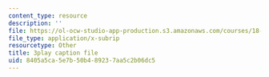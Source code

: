 ```yaml
---
content_type: resource
description: ''
file: https://ol-ocw-studio-app-production.s3.amazonaws.com/courses/18-06sc-linear-algebra-fall-2011/8405a5ca5e7b50b489237aa5c2b06dc5_UCc9q_cAhho.vtt
file_type: application/x-subrip
resourcetype: Other
title: 3play caption file
uid: 8405a5ca-5e7b-50b4-8923-7aa5c2b06dc5
---
```

